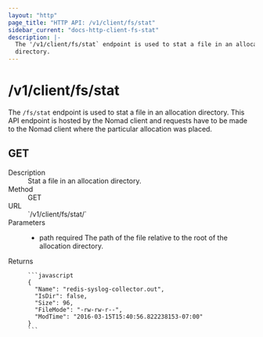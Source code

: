 ```yaml
---
layout: "http"
page_title: "HTTP API: /v1/client/fs/stat"
sidebar_current: "docs-http-client-fs-stat"
description: |-
  The '/v1/client/fs/stat` endpoint is used to stat a file in an allocation
  directory.
---
```


# /v1/client/fs/stat

The `/fs/stat` endpoint is used to stat a file in an allocation directory. This
API endpoint is hosted by the Nomad client and requests have to be made to the
Nomad client where the particular allocation was placed.

## GET

<dl>
  <dt>Description</dt>
  <dd>
     Stat a file in an allocation directory.
  </dd>

  <dt>Method</dt>
  <dd>GET</dd>

  <dt>URL</dt>
  <dd>`/v1/client/fs/stat/<Allocation-ID>`</dd>

  <dt>Parameters</dt>
  <dd>
    <ul>
      <li>
        <span class="param">path</span>
        <span class="param-flags">required</span>
        The path of the file relative to the root of the allocation directory.
      </li>
    </ul>
  </dd>

  <dt>Returns</dt>
  <dd>

    ```javascript
    {
      "Name": "redis-syslog-collector.out",
      "IsDir": false,
      "Size": 96,
      "FileMode": "-rw-rw-r--",
      "ModTime": "2016-03-15T15:40:56.822238153-07:00"
    }
    ```

  </dd>

</dl>

